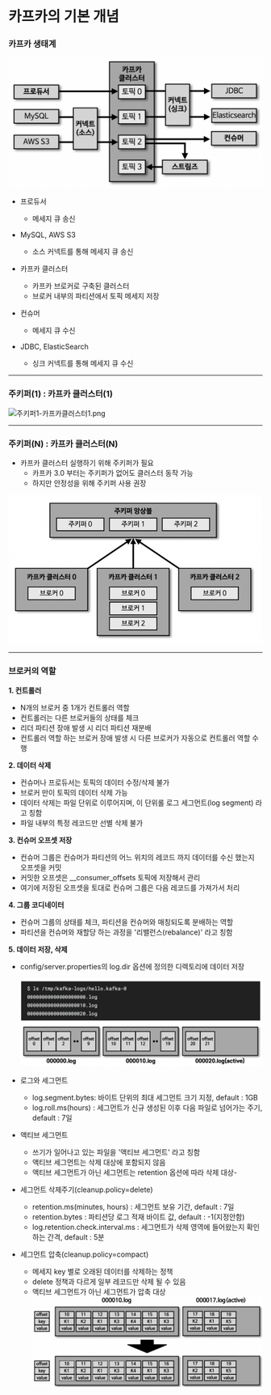 # 카프카의 기본 개념

### 카프카 생태계
![카프카 생태계.png](img/section2/카프카%20생태계.png)

- 프로듀서
  - 메세지 큐 송신

- MySQL, AWS S3
  - 소스 커넥트를 통해 메세지 큐 송신

- 카프카 클러스터
  - 카프카 브로커로 구축된 클러스터
  - 브로커 내부의 파티션에서 토픽 메세지 저장

- 컨슈머
  - 메세지 큐 수신

- JDBC, ElasticSearch
  - 싱크 커넥트를 통해 메세지 큐 수신


***
### 주키퍼(1) : 카프카 클러스터(1)

![주키퍼1-카프카클러스터1.png](주키퍼1-카프카클러스터1.png)

***
### 주키퍼(N) : 카프카 클러스터(N)

- 카프카 클러스터 실행하기 위해 주키퍼가 필요
  - 카프카 3.0 부터는 주키퍼가 없어도 클러스터 동작 가능
  - 하지만 안정성을 위해 주키퍼 사용 권장

![주키퍼-카프카클러스터-1대1.png](img/section2/주키퍼N-카프카클러스터N.png)

***
### 브로커의 역할

**1. 컨트롤러**
- N개의 브로커 중 1개가 컨트롤러 역할
- 컨트롤러는 다른 브로커들의 상태를 체크
- 리더 파티션 장애 발생 시 리더 파티션 재분배
- 컨트롤러 역할 하는 브로커 장애 발생 시 다른 브로커가 자동으로 컨트롤러 역할 수행

**2. 데이터 삭제**
- 컨슈머나 프로듀서는 토픽의 데이터 수정/삭제 불가
- 브로커 만이 토픽의 데이터 삭제 가능
- 데이터 삭제는 파일 단위로 이루어지며, 이 단위롤 로그 세그먼트(log segment) 라고 칭함
- 파일 내부의 특정 레코드만 선별 삭제 불가

**3. 컨슈머 오프셋 저장**
- 컨슈머 그룹은 컨슈머가 파티션의 어느 위치의 레코드 까지 데이터를 수신 했는지 오프셋을 커밋
- 커밋한 오프셋은 __consumer_offsets 토픽에 저장해서 관리
- 여기에 저장된 오프셋을 토대로 컨슈머 그룹은 다음 레코드를 가져가서 처리

**4. 그룹 코디네이터**
- 컨슈머 그룹의 상태를 체크, 파티션을 컨슈머와 매칭되도록 분배하는 역할
- 파티션을 컨슈머와 재할당 하는 과정을 '리밸런스(rebalance)' 라고 칭함

**5. 데이터 저장, 삭제**
- config/server.properties의 log.dir 옵션에 정의한 디렉토리에 데이터 저장

  ![로그와 세그먼트.png](img/section2/로그와%20세그먼트.png)


- 로그와 세그먼트
  - log.segment.bytes: 바이트 단위의 최대 세그먼트 크기 지정, default : 1GB
  - log.roll.ms(hours) : 세그먼트가 신규 생성된 이후 다음 파일로 넘어가는 주기, default : 7일

  
- 액티브 세그먼트
  - 쓰기가 일어나고 있는 파일을 '액티브 세그먼트' 라고 칭함
  - 액티브 세그먼트는 삭제 대상에 포함되지 않음
  - 액티브 세그먼트가 아닌 세그먼트는 retention 옵션에 따라 삭제 대상- 


- 세그먼트 삭제주기(cleanup.policy=delete)
  - retention.ms(minutes, hours) : 세그먼트 보유 기간, default : 7일
  - retention.bytes : 파티션당 로그 적재 바이트 값, default : -1(지정안함)
  - log.retention.check.interval.ms : 세그먼트가 삭제 영역에 들어왔는지 확인 하는 간격, default : 5분


- 세그먼트 압축(cleanup.policy=compact)
  - 메세지 key 별로 오래된 데이터를 삭제하는 정책
  - delete 정책과 다르게 일부 레코드만 삭제 될 수 있음
  - 액티브 세그먼트가 아닌 세그먼트가 압축 대상
    ![세그먼트 압축.png](img/section2/세그먼트%20압축.png)
  


